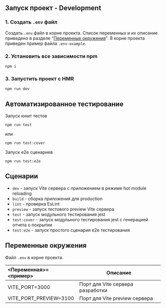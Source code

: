 ## Запуск проект - Development

### 1. Создать `.env` файл

Создать `.env` файл в корне проекта. Список переменных и их описание приведено в разделе "[Переменные окружения](#переменные-окружения)". В корне проекта приведен пример файла `.env-example`.

### 2. Установить все зависимости npm

```
npm i
```

### 3. Запустить проект c HMR

```
npm run dev
```


## Автоматизированное тестирование

Запуск юнит тестов

```
npm run test
```
или
```
npm run test:cover
```

Запуск e2e сценариев
```
npm run test:e2e
```


## Сценарии

- `dev` - запуск Vite сервера с приложением в режиме hot module reloading
- `build` - сборка приложения для production
- `lint` - проверка EsLint
- `preview` - запуск тестового preview Vite сервера
- `test` - запуск модульного тестирования jest
- `test:cover` - запуск модульного тестирования jest с генерацией отчета о покрытии
- `test:e2e` - запуск простого сценария e2e тестирования

## Переменные окружения

Файл `.env` в корне проекта.

| <Переменная>=<пример> | Описание |
| :--- | --- |
| VITE_PORT=3000 | Порт для Vite сервера разработки |
| VITE_PORT_PREVIEW=3100 | Порт для Vite preview сервера |

